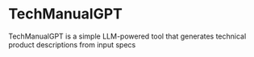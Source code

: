 # TechManualGPT
TechManualGPT is a simple LLM-powered tool that generates technical product descriptions from input specs
